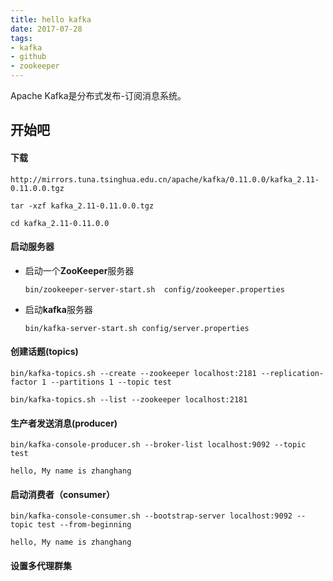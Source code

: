 ```yaml
---
title: hello kafka
date: 2017-07-28
tags:
- kafka
- github
- zookeeper
---
```


Apache Kafka是分布式发布-订阅消息系统。

<!-- more -->

## 开始吧

#### 下载
    http://mirrors.tuna.tsinghua.edu.cn/apache/kafka/0.11.0.0/kafka_2.11-0.11.0.0.tgz

    tar -xzf kafka_2.11-0.11.0.0.tgz

    cd kafka_2.11-0.11.0.0

#### 启动服务器
* 启动一个**ZooKeeper**服务器

      bin/zookeeper-server-start.sh  config/zookeeper.properties

* 启动**kafka**服务器

      bin/kafka-server-start.sh config/server.properties

#### 创建话题(topics)

    bin/kafka-topics.sh --create --zookeeper localhost:2181 --replication-factor 1 --partitions 1 --topic test

    bin/kafka-topics.sh --list --zookeeper localhost:2181

#### 生产者发送消息(producer)

    bin/kafka-console-producer.sh --broker-list localhost:9092 --topic test

    hello, My name is zhanghang

#### 启动消费者（consumer）

    bin/kafka-console-consumer.sh --bootstrap-server localhost:9092 --topic test --from-beginning

    hello, My name is zhanghang

####  设置多代理群集
